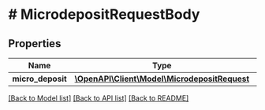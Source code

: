 # # MicrodepositRequestBody

## Properties

Name | Type | Description | Notes
------------ | ------------- | ------------- | -------------
**micro_deposit** | [**\OpenAPI\Client\Model\MicrodepositRequest**](MicrodepositRequest.md) |  | [optional]

[[Back to Model list]](../../README.md#models) [[Back to API list]](../../README.md#endpoints) [[Back to README]](../../README.md)
